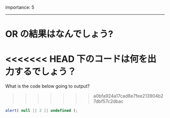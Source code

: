 importance: 5

---

# OR の結果はなんでしょう?

<<<<<<< HEAD
下のコードは何を出力するでしょう？
=======
What is the code below going to output?
>>>>>>> a0bfa924a17cad8e7fee213904b27dbf57c2dbac

```js
alert( null || 2 || undefined );
```
